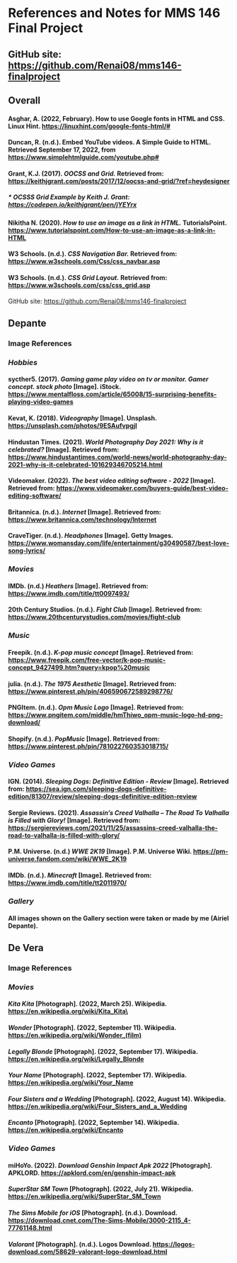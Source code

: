 # References and Notes for MMS 146 Final Project
## GitHub site: https://github.com/Renai08/mms146-finalproject

## Overall

#### Asghar, A. (2022, February). How to use Google fonts in HTML and CSS. Linux Hint. https://linuxhint.com/google-fonts-html/#
#### Duncan, R. (n.d.). Embed YouTube videos. A Simple Guide to HTML. Retrieved September 17, 2022, from https://www.simplehtmlguide.com/youtube.php#
#### Grant, K.J. (2017). _OOCSS and Grid._ Retrieved from: https://keithjgrant.com/posts/2017/12/oocss-and-grid/?ref=heydesigner
##### * OCSSS Grid Example by Keith J. Grant: https://codepen.io/keithjgrant/pen/jYEYrx
#### Nikitha N. (2020). _How to use an image as a link in HTML._ TutorialsPoint. https://www.tutorialspoint.com/How-to-use-an-image-as-a-link-in-HTML
#### W3 Schools. (n.d.). _CSS Navigation Bar._ Retrieved from: https://www.w3schools.com/Css/css_navbar.asp
#### W3 Schools. (n.d.). _CSS Grid Layout._ Retrieved from: https://www.w3schools.com/css/css_grid.asp

GitHub site: https://github.com/Renai08/mms146-finalproject

## Depante
### Image References

### ___Hobbies___
#### sycther5. (2017). _Gaming game play video on tv or monitor. Gamer concept. stock photo_ [Image]. iStock. https://www.mentalfloss.com/article/65008/15-surprising-benefits-playing-video-games
#### Kevat, K. (2018). _Videography_ [Image].  Unsplash. https://unsplash.com/photos/9ESAufvpgjI
#### Hindustan Times. (2021). _World Photography Day 2021: Why is it celebrated?_ [Image]. Retrieved from: https://www.hindustantimes.com/world-news/world-photography-day-2021-why-is-it-celebrated-101629346705214.html
#### Videomaker. (2022). _The best video editing software - 2022_ [Image]. Retrieved from: https://www.videomaker.com/buyers-guide/best-video-editing-software/
#### Britannica. (n.d.). _Internet_ [Image]. Retrieved from: https://www.britannica.com/technology/Internet
#### CraveTiger. (n.d.). _Headphones_ [Image]. Getty Images. https://www.womansday.com/life/entertainment/g30490587/best-love-song-lyrics/

### _Movies_
#### IMDb. (n.d.) _Heathers_ [Image]. Retrieved from: https://www.imdb.com/title/tt0097493/
#### 20th Century Studios. (n.d.). _Fight Club_ [Image]. Retrieved from: https://www.20thcenturystudios.com/movies/fight-club

### _Music_
#### Freepik. (n.d.). _K-pop music concept_ [Image]. Retrieved from: https://www.freepik.com/free-vector/k-pop-music-concept_9427499.htm?query=kpop%20music
#### julia. (n.d.). _The 1975 Aesthetic_ [Image]. Retrieved from: https://www.pinterest.ph/pin/406590672589298776/
#### PNGItem. (n.d.). _Opm Music Logo_ [Image]. Retrieved from: https://www.pngitem.com/middle/hmThiwo_opm-music-logo-hd-png-download/
#### Shopify. (n.d.). _PopMusic_ [Image]. Retrieved from: https://www.pinterest.ph/pin/781022760353018715/

### _Video Games_
#### IGN. (2014). _Sleeping Dogs: Definitive Edition - Review_ [Image]. Retrieved from: https://sea.ign.com/sleeping-dogs-definitive-edition/81307/review/sleeping-dogs-definitive-edition-review
#### Sergie Reviews. (2021). _Assassin’s Creed Valhalla – The Road To Valhalla is Filled with Glory!_ [Image]. Retrieved from: https://sergiereviews.com/2021/11/25/assassins-creed-valhalla-the-road-to-valhalla-is-filled-with-glory/
#### P.M. Universe. (n.d.) _WWE 2K19_ [Image]. P.M. Universe Wiki. https://pm-universe.fandom.com/wiki/WWE_2K19
#### IMDb. (n.d.). _Minecraft_ [Image]. Retrieved from: https://www.imdb.com/title/tt2011970/

### _Gallery_
#### All images shown on the Gallery section were taken or made by me (Airiel Depante).

## De Vera
### Image References

### _Movies_
#### _Kita Kita_ [Photograph]. (2022, March 25). Wikipedia. https://en.wikipedia.org/wiki/Kita_Kita\
#### _Wonder_ [Photograph]. (2022, September 11). Wikipedia. https://en.wikipedia.org/wiki/Wonder_(film)
#### _Legally Blonde_ [Photograph]. (2022, September 17). Wikipedia. https://en.wikipedia.org/wiki/Legally_Blonde
#### _Your Name_ [Photograph]. (2022, September 17). Wikipedia. https://en.wikipedia.org/wiki/Your_Name
#### _Four Sisters and a Wedding_ [Photograph]. (2022, August 14). Wikipedia. https://en.wikipedia.org/wiki/Four_Sisters_and_a_Wedding
#### _Encanto_ [Photograph]. (2022, September 14). Wikipedia. https://en.wikipedia.org/wiki/Encanto

### _Video Games_
#### miHoYo. (2022). _Download Genshin Impact Apk 2022_ [Photograph]. APKLORD. https://apklord.com/en/genshin-impact-apk
#### _SuperStar SM Town_ [Photograph]. (2022, July 21). Wikipedia. https://en.wikipedia.org/wiki/SuperStar_SM_Town
#### _The Sims Mobile for iOS_ [Photograph]. (n.d.). Download. https://download.cnet.com/The-Sims-Mobile/3000-2115_4-77761148.html
#### _Valorant_ [Photograph]. (n.d.). Logos Download. https://logos-download.com/58629-valorant-logo-download.html
